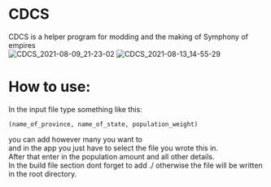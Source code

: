 # CDCS
CDCS is a helper program for modding and the making of Symphony of empires  
![CDCS_2021-08-09_21-23-02](https://user-images.githubusercontent.com/32799244/129360405-836e370e-a143-47ff-bdd3-c87706fe47b8.png)
![CDCS_2021-08-13_14-55-29](https://user-images.githubusercontent.com/32799244/129360522-9ebaf824-d228-49dd-86e1-1cc75be0db6c.png)


# How to use:
In the input file type something like this:  
```
(name_of_province, name_of_state, population_weight)
```
you can add however many you want to  
and in the app you just have to select the file you wrote this in.    
After that enter in the population amount and all other details.  
In the build file section dont forget to add ./ otherwise the file will be written in the root directory.  
